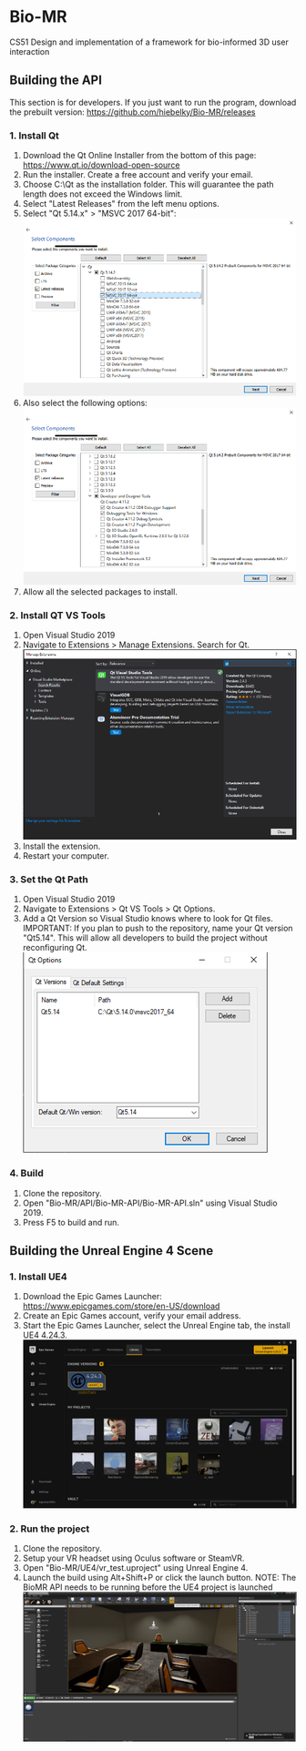 # Bio-MR
CS51 Design and implementation of a framework for bio-informed 3D user interaction

## Building the API
This section is for developers. If you just want to run the program, download the prebuilt version: https://github.com/hiebelky/Bio-MR/releases

### 1. Install Qt
1. Download the Qt Online Installer from the bottom of this page: https://www.qt.io/download-open-source
2. Run the installer. Create a free account and verify your email.
3. Choose C:\Qt as the installation folder. This will guarantee the path length does not exceed the Windows limit.
4. Select "Latest Releases" from the left menu options.
5. Select "Qt 5.14.x" > "MSVC 2017 64-bit":
![](images/MSVC_2017.PNG)
6. Also select the following options:
![](images/Dev_and_design_tools.PNG)
7. Allow all the selected packages to install.

### 2. Install QT VS Tools
1. Open Visual Studio 2019
2. Navigate to Extensions > Manage Extensions. Search for Qt.
![](images/VS_tools.PNG)
3. Install the extension.
4. Restart your computer.

### 3. Set the Qt Path
1. Open Visual Studio 2019
2. Navigate to Extensions > Qt VS Tools > Qt Options.
3. Add a Qt Version so Visual Studio knows where to look for Qt files. IMPORTANT: If you plan to push to the repository, name your Qt version "Qt5.14". This will allow all developers to build the project without reconfiguring Qt.
![](images/qt_vs_options.PNG)

### 4. Build
1. Clone the repository.
2. Open "Bio-MR/API/Bio-MR-API/Bio-MR-API.sln" using Visual Studio 2019.
3. Press F5 to build and run.


## Building the Unreal Engine 4 Scene

### 1. Install UE4
1. Download the Epic Games Launcher: https://www.epicgames.com/store/en-US/download
2. Create an Epic Games account, verify your email address.
3. Start the Epic Games Launcher, select the Unreal Engine tab, the install UE4 4.24.3.
![](images/Unreal_Engine_Install.PNG)

### 2. Run the project
1. Clone the repository.
2. Setup your VR headset using Oculus software or SteamVR.
3. Open "Bio-MR/UE4/vr_test.uproject" using Unreal Engine 4.
4. Launch the build using Alt+Shift+P or click the launch button. NOTE: The BioMR API needs to be running before the UE4 project is launched
![](images/Unreal_Engine_Start.PNG)
